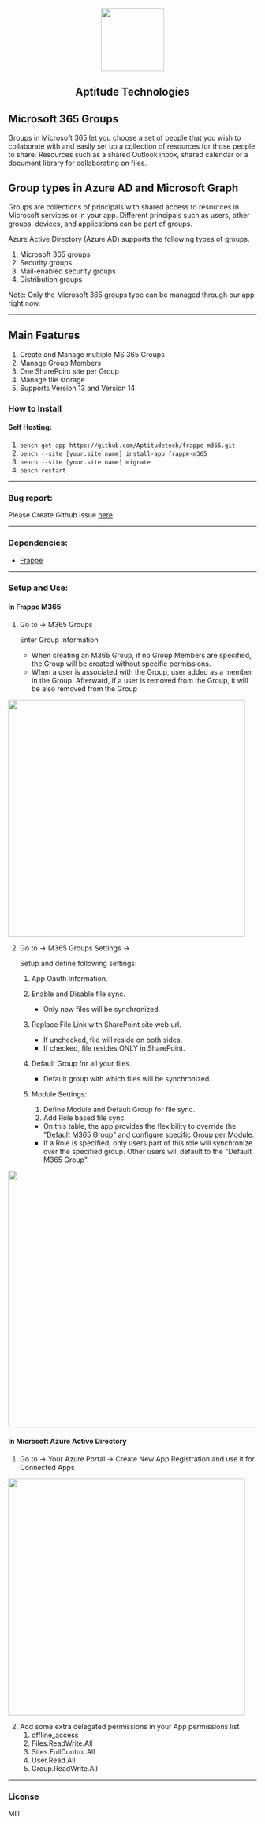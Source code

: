 <div align="center">
    <a href="http://aptitudetech.net/">
        <img src="https://22698e.p3cdn1.secureserver.net/wp-content/uploads/2017/05/Logo_AptitudeTechnologies.png" height="128">
    </a>
    <h2>Aptitude Technologies</h2>
</div>

## Microsoft 365 Groups

<p>Groups in Microsoft 365 let you choose a set of people that you wish to collaborate with and easily set up a collection of resources for those people to share. Resources such as a shared Outlook inbox, shared calendar or a document library for collaborating on files.</p>

## Group types in Azure AD and Microsoft Graph

<p>Groups are collections of principals with shared access to resources in Microsoft services or in your app. Different principals such as users, other groups, devices, and applications can be part of groups.</p>

<p>Azure Active Directory (Azure AD) supports the following types of groups.</p>

1. Microsoft 365 groups
2. Security groups
3. Mail-enabled security groups
4. Distribution groups

<p>Note: Only the Microsoft 365 groups type can be managed through our app right now.</p>

---

## Main Features

1. Create and Manage multiple MS 365 Groups
2. Manage Group Members
3. One SharePoint site per Group
4. Manage file storage
5. Supports Version 13 and Version 14

### How to Install

#### Self Hosting:

1. `bench get-app https://github.com/Aptitudetech/frappe-m365.git`
2. `bench --site [your.site.name] install-app frappe-m365`
3. `bench --site [your.site.name] migrate`
4. `bench restart`

---

### Bug report:

Please Create Github Issue [here](https://github.com/Aptitudetech/frappe-m365/issues/new)

---

### Dependencies:

- [Frappe](https://github.com/frappe/frappe)

---

### Setup and Use:

#### In Frappe M365

1. Go to → M365 Groups 
    
    Enter Group Information
    
    - When creating an M365 Group, if no Group Members are specified, the Group will be created without specific permissions.
    - When a user is associated with the Group, user added as a member in the Group.  Afterward, if a user is removed from the Group, it will be also removed from the Group

<img src="https://user-images.githubusercontent.com/16163737/228617772-e58d0618-7a3c-4ae4-b08a-e415e78d0a2a.png" height="480">

2. Go to → M365 Groups Settings ->
    
    Setup and define following settings:

    1. App Oauth Information.
    2. Enable and Disable file sync.
        - Only new files will be synchronized.
    3. Replace File Link with SharePoint site web url.
        - If unchecked, file will reside on both sides.
        - If checked, file resides ONLY in SharePoint.
    4. Default Group for all your files.
        - Default group with which files will be synchronized.
    5. Module Settings:
        1. Define Module and Default Group for file sync.
        2. Add Role based file sync.
        
        - On this table, the app provides the flexibility to override the "Default M365 Group" and configure specific Group per Module.
        - If a Role is specified, only users part of this role will synchronize over the specified group.  Other users will default to the "Default M365 Group".

<img src="https://user-images.githubusercontent.com/16163737/228617627-e808857c-92f4-4098-89b0-d3438a0c2090.png" height="520">


#### In Microsoft Azure Active Directory

1. Go to → Your Azure Portal -> Create New App Registration and use it for Connected Apps

<img src="https://user-images.githubusercontent.com/16163737/228617348-116fec64-ce96-4337-bed8-c6b2f2ec7340.png" height="480">

2. Add some extra delegated permissions in your App permissions list
    1. offline_access
    2. Files.ReadWrite.All
    3. Sites.FullControl.All
    4. User.Read.All
    5. Group.ReadWrite.All

---

### License

MIT
